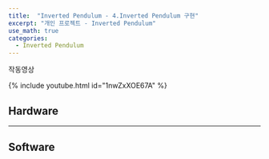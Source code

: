 ```yaml
---
title:  "Inverted Pendulum - 4.Inverted Pendulum 구현"
excerpt: "개인 프로젝트 - Inverted Pendulum"
use_math: true
categories:
  - Inverted Pendulum
---
```


작동영상

{% include youtube.html id="1nwZxXOE67A" %}  




## Hardware

---
## Software